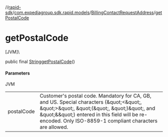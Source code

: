 //[rapid-sdk](../../../index.md)/[com.expediagroup.sdk.rapid.models](../index.md)/[BillingContactRequestAddress](index.md)/[getPostalCode](get-postal-code.md)

# getPostalCode

[JVM]\

public final [String](https://docs.oracle.com/javase/8/docs/api/java/lang/String.html)[getPostalCode](get-postal-code.md)()

#### Parameters

JVM

| | |
|---|---|
| postalCode | Customer's postal code. Mandatory for CA, GB, and US. Special characters (\&quot;<\&quot;, \&quot;>\&quot;, \&quot;(\&quot;, \&quot;)\&quot;, and \&quot;&\&quot;) entered in this field will be re-encoded. Only ISO-8859-1 compliant characters are allowed. |
